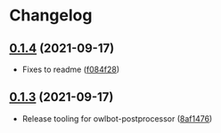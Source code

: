 # Changelog

## [0.1.4](https://www.github.com/googleapis/ruby-common-tools/compare/owlbot-postprocessor/v0.1.3...owlbot-postprocessor/v0.1.4) (2021-09-17)

* Fixes to readme ([f084f28](https://www.github.com/googleapis/ruby-common-tools/commit/f084f2847c578f430ccfa09090ef67ebfee14e13))

## [0.1.3](https://www.github.com/googleapis/ruby-common-tools/compare/owlbot-postprocessor/v0.1.2...owlbot-postprocessor/v0.1.3) (2021-09-17)

* Release tooling for owlbot-postprocessor ([8af1476](https://www.github.com/googleapis/ruby-common-tools/commit/8af147686e04eacaccb462dbcf36b0b80ad3151f))
